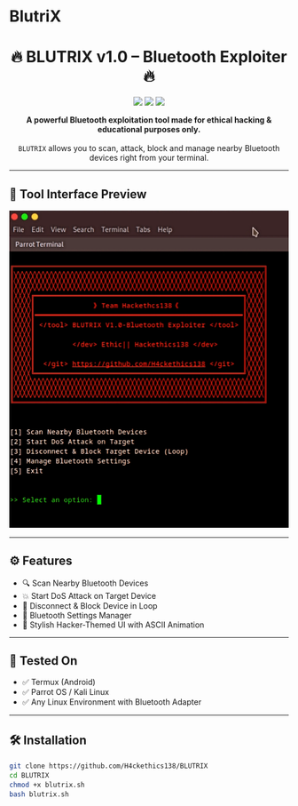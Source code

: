 # BlutriX
<h1 align="center">
  🔥 BLUTRIX v1.0 – Bluetooth Exploiter 🔥
</h1>

<p align="center">
  <img src="https://img.shields.io/badge/Developer-Ethic||Hackethics138-red?style=flat-square&logo=github" />
  <img src="https://img.shields.io/badge/Version-1.0-blue?style=flat-square&logo=bluetooth" />
  <img src="https://img.shields.io/badge/Tool-Type-Bluetooth%20Exploiter-orange?style=flat-square&logo=linux" />
</p>

<p align="center">
  <b>A powerful Bluetooth exploitation tool made for ethical hacking & educational purposes only.</b><br><br>
  <code>BLUTRIX</code> allows you to scan, attack, block and manage nearby Bluetooth devices right from your terminal.
</p>

---

## 📸 Tool Interface Preview

![BLUTRIX Tool Banner](https://github.com/H4ckethics138/BlutriX/blob/main/IMG_20250727_223356_497.webp) <!-- Replace with your screenshot path -->

---

## ⚙️ Features

- 🔍 Scan Nearby Bluetooth Devices
- 💥 Start DoS Attack on Target Device
- 🚫 Disconnect & Block Device in Loop
- 🧠 Bluetooth Settings Manager
- 🎨 Stylish Hacker-Themed UI with ASCII Animation

---

## 🧪 Tested On

- ✅ Termux (Android)
- ✅ Parrot OS / Kali Linux
- ✅ Any Linux Environment with Bluetooth Adapter

---

## 🛠️ Installation

```bash
git clone https://github.com/H4ckethics138/BLUTRIX
cd BLUTRIX
chmod +x blutrix.sh
bash blutrix.sh

